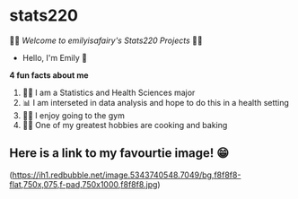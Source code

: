 # stats220

:fairy_woman: *Welcome to emilyisafairy's Stats220 Projects* :fairy_woman:

* Hello, I'm Emily :hugs:

**4 fun facts about me**
1. :woman_health_worker: I am a Statistics and Health Sciences major 
2. :bar_chart: I am interseted in data analysis and hope to do this in a health setting 
3. :weight_lifting_woman: I enjoy going to the gym
4. :woman_cook: One of my greatest hobbies are cooking and baking

## Here is a link to my favourtie image! :grin:
(https://ih1.redbubble.net/image.5343740548.7049/bg,f8f8f8-flat,750x,075,f-pad,750x1000,f8f8f8.jpg)
